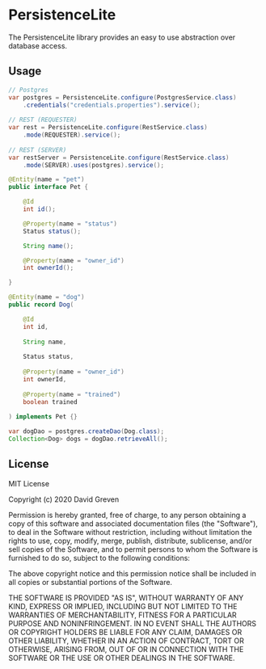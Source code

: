 # PersistenceLite

The PersistenceLite library provides an easy to use abstraction over database access.

## Usage

```java
// Postgres
var postgres = PersistenceLite.configure(PostgresService.class)
    .credentials("credentials.properties").service();
    
// REST (REQUESTER)
var rest = PersistenceLite.configure(RestService.class)
    .mode(REQUESTER).service();
    
// REST (SERVER)
var restServer = PersistenceLite.configure(RestService.class)
    .mode(SERVER).uses(postgres).service();
```

```java
@Entity(name = "pet")
public interface Pet {

    @Id
    int id();

    @Property(name = "status")
    Status status();

    String name();

    @Property(name = "owner_id")
    int ownerId();

}

@Entity(name = "dog")
public record Dog(

    @Id
    int id,
        
    String name,
    
    Status status,
    
    @Property(name = "owner_id")
    int ownerId,
    
    @Property(name = "trained")
    boolean trained
    
) implements Pet {}

var dogDao = postgres.createDao(Dog.class);
Collection<Dog> dogs = dogDao.retrieveAll();
```

## License

MIT License

Copyright (c) 2020 David Greven

Permission is hereby granted, free of charge, to any person obtaining a copy
of this software and associated documentation files (the "Software"), to deal
in the Software without restriction, including without limitation the rights
to use, copy, modify, merge, publish, distribute, sublicense, and/or sell
copies of the Software, and to permit persons to whom the Software is
furnished to do so, subject to the following conditions:

The above copyright notice and this permission notice shall be included in all
copies or substantial portions of the Software.

THE SOFTWARE IS PROVIDED "AS IS", WITHOUT WARRANTY OF ANY KIND, EXPRESS OR
IMPLIED, INCLUDING BUT NOT LIMITED TO THE WARRANTIES OF MERCHANTABILITY,
FITNESS FOR A PARTICULAR PURPOSE AND NONINFRINGEMENT. IN NO EVENT SHALL THE
AUTHORS OR COPYRIGHT HOLDERS BE LIABLE FOR ANY CLAIM, DAMAGES OR OTHER
LIABILITY, WHETHER IN AN ACTION OF CONTRACT, TORT OR OTHERWISE, ARISING FROM,
OUT OF OR IN CONNECTION WITH THE SOFTWARE OR THE USE OR OTHER DEALINGS IN THE
SOFTWARE.
